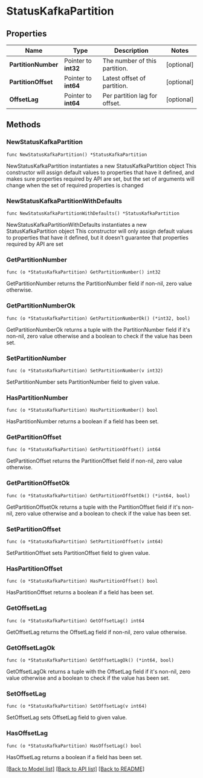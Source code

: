 # StatusKafkaPartition

## Properties

Name | Type | Description | Notes
------------ | ------------- | ------------- | -------------
**PartitionNumber** | Pointer to **int32** | The number of this partition. | [optional] 
**PartitionOffset** | Pointer to **int64** | Latest offset of partition. | [optional] 
**OffsetLag** | Pointer to **int64** | Per partition lag for offset. | [optional] 

## Methods

### NewStatusKafkaPartition

`func NewStatusKafkaPartition() *StatusKafkaPartition`

NewStatusKafkaPartition instantiates a new StatusKafkaPartition object
This constructor will assign default values to properties that have it defined,
and makes sure properties required by API are set, but the set of arguments
will change when the set of required properties is changed

### NewStatusKafkaPartitionWithDefaults

`func NewStatusKafkaPartitionWithDefaults() *StatusKafkaPartition`

NewStatusKafkaPartitionWithDefaults instantiates a new StatusKafkaPartition object
This constructor will only assign default values to properties that have it defined,
but it doesn't guarantee that properties required by API are set

### GetPartitionNumber

`func (o *StatusKafkaPartition) GetPartitionNumber() int32`

GetPartitionNumber returns the PartitionNumber field if non-nil, zero value otherwise.

### GetPartitionNumberOk

`func (o *StatusKafkaPartition) GetPartitionNumberOk() (*int32, bool)`

GetPartitionNumberOk returns a tuple with the PartitionNumber field if it's non-nil, zero value otherwise
and a boolean to check if the value has been set.

### SetPartitionNumber

`func (o *StatusKafkaPartition) SetPartitionNumber(v int32)`

SetPartitionNumber sets PartitionNumber field to given value.

### HasPartitionNumber

`func (o *StatusKafkaPartition) HasPartitionNumber() bool`

HasPartitionNumber returns a boolean if a field has been set.

### GetPartitionOffset

`func (o *StatusKafkaPartition) GetPartitionOffset() int64`

GetPartitionOffset returns the PartitionOffset field if non-nil, zero value otherwise.

### GetPartitionOffsetOk

`func (o *StatusKafkaPartition) GetPartitionOffsetOk() (*int64, bool)`

GetPartitionOffsetOk returns a tuple with the PartitionOffset field if it's non-nil, zero value otherwise
and a boolean to check if the value has been set.

### SetPartitionOffset

`func (o *StatusKafkaPartition) SetPartitionOffset(v int64)`

SetPartitionOffset sets PartitionOffset field to given value.

### HasPartitionOffset

`func (o *StatusKafkaPartition) HasPartitionOffset() bool`

HasPartitionOffset returns a boolean if a field has been set.

### GetOffsetLag

`func (o *StatusKafkaPartition) GetOffsetLag() int64`

GetOffsetLag returns the OffsetLag field if non-nil, zero value otherwise.

### GetOffsetLagOk

`func (o *StatusKafkaPartition) GetOffsetLagOk() (*int64, bool)`

GetOffsetLagOk returns a tuple with the OffsetLag field if it's non-nil, zero value otherwise
and a boolean to check if the value has been set.

### SetOffsetLag

`func (o *StatusKafkaPartition) SetOffsetLag(v int64)`

SetOffsetLag sets OffsetLag field to given value.

### HasOffsetLag

`func (o *StatusKafkaPartition) HasOffsetLag() bool`

HasOffsetLag returns a boolean if a field has been set.


[[Back to Model list]](../README.md#documentation-for-models) [[Back to API list]](../README.md#documentation-for-api-endpoints) [[Back to README]](../README.md)


